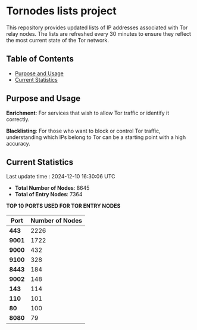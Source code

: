 # Tornodes lists project

This repository provides updated lists of IP addresses associated with Tor relay nodes. The lists are refreshed every 30 minutes to ensure they reflect the most current state of the Tor network.

## Table of Contents

- [Purpose and Usage](#purpose-and-usage)
- [Current Statistics](#current-statistics)


## Purpose and Usage

**Enrichment**: For services that wish to allow Tor traffic or identify it correctly.

**Blacklisting**: For those who want to block or control Tor traffic, understanding which IPs belong to Tor can be a starting point with a high accuracy.

## Current Statistics

Last update time : 2024-12-10 16:30:06 UTC

- **Total Number of Nodes**: 8645
- **Total of Entry Nodes**: 7364

**TOP 10 PORTS USED FOR TOR ENTRY NODES**

| **Port** | **Number of Nodes** |
|------|-----------------|
| **443**   | 2226  |
| **9001**   | 1722  |
| **9000**   | 432  |
| **9100**   | 328  |
| **8443**   | 184  |
| **9002**   | 148  |
| **143**   | 114  |
| **110**   | 101  |
| **80**   | 100  |
| **8080**   | 79  |

